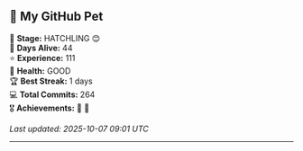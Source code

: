 ## 🐾 My GitHub Pet

🐣 **Stage:** HATCHLING 😊  
📅 **Days Alive:** 44  
⭐ **Experience:** 111  
💓 **Health:** GOOD  
🏆 **Best Streak:** 1 days  
💻 **Total Commits:** 264  
🎖️ **Achievements:** 🐣 🔄  

*Last updated: 2025-10-07 09:01 UTC*

---
